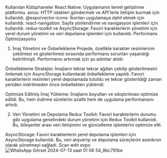 

Kullanılan Kütüphaneler
React Native: Uygulamanın temel geliştirme platformu.
axios: HTTP istekleri göndermek ve API'lerle iletişim kurmak için kullanıldı.
@expo/vector-icons: İkonları uygulamaya dahil etmek için kullanıldı.
react-navigation: Sayfa yönlendirme ve navigasyon işlemleri için kullanıldı.
redux-toolkit ve AsyncStorage: Favori karakterlerin yönetimi için yerel durum yönetimi ve veri depolama işlemleri için kullanıldı.
Performans Optimizasyonu
1. İmaj Yönetimi ve Önbellekleme
Projede, özellikle karakter resimlerinin çekilmesi ve gösterilmesi sırasında performans sorunları yaşandığı belirtilmişti. Performansı artırmak için şu adımlar atıldı:

Önbellekleme Stratejisi: İmajların tekrar tekrar ağdan çekilip gösterilmesini önlemek için AsyncStorage kullanılarak önbellekleme yapıldı. Favori karakterlerin resimleri yerel depolamada tutuldu ve tekrar gösterildiği zaman yeniden indirilmeden önce önbellekten yüklendi.

Optimize Edilmiş İmaj Yükleme: İmajların boyutları ve sıkıştırılması optimize edildi. Bu, hem indirme sürelerini azalttı hem de uygulama performansını artırdı.

2. Veri Yönetimi ve Depolama
Redux Toolkit: Favori karakterlerin durumu gibi uygulama genelindeki durum yönetimi için Redux Toolkit kullanıldı. Bu, bileşenler arası veri iletişimini ve güncelleme işlemlerini optimize etti.

AsyncStorage: Favori karakterlerin yerel depolama işlemleri için AsyncStorage kullanıldı. Bu, veri alışverişi ve depolama süreçlerini asenkron olarak yönetmeyi sağladı.
Scan with expo 
![WhatsApp Görsel 2024-07-13 saat 01 06 54_9bc791be](https://github.com/user-attachments/assets/b30a75fe-7f9c-484b-9e6f-4daa24415bed)

